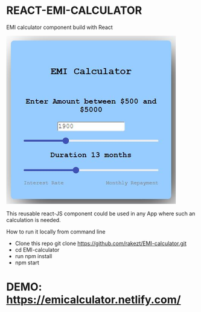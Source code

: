 
# REACT-EMI-CALCULATOR
EMI calculator component  build with React

![alt text](https://github.com/rakezt/EMI-calculator/blob/master/calculator.JPG)

This reusable react-JS component could be used in any App where such an calculation is needed.

How to run it locally from command line

- Clone this repo git clone https://github.com/rakezt/EMI-calculator.git
- cd EMI-calculator
- run npm install
- npm start  

# DEMO: https://emicalculator.netlify.com/
